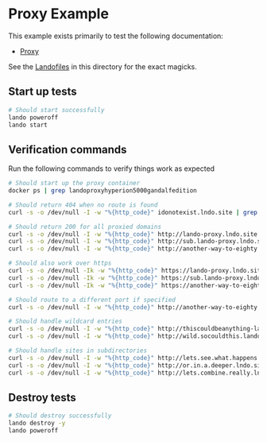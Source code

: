 Proxy Example
=============

This example exists primarily to test the following documentation:

* [Proxy](http://docs.devwithlando.io/config/proxy.html)

See the [Landofiles](http://docs.devwithlando.io/config/lando.html) in this directory for the exact magicks.

Start up tests
--------------

```bash
# Should start successfully
lando poweroff
lando start
```

Verification commands
---------------------

Run the following commands to verify things work as expected

```bash
# Should start up the proxy container
docker ps | grep landoproxyhyperion5000gandalfedition

# Should return 404 when no route is found
curl -s -o /dev/null -I -w "%{http_code}" idonotexist.lndo.site | grep 404

# Should return 200 for all proxied domains
curl -s -o /dev/null -I -w "%{http_code}" http://lando-proxy.lndo.site | grep 200
curl -s -o /dev/null -I -w "%{http_code}" http://sub.lando-proxy.lndo.site | grep 200
curl -s -o /dev/null -I -w "%{http_code}" http://another-way-to-eighty.lndo.site | grep 200

# Should also work over https
curl -s -o /dev/null -Ik -w "%{http_code}" https://lando-proxy.lndo.site | grep 200
curl -s -o /dev/null -Ik -w "%{http_code}" https://sub.lando-proxy.lndo.site | grep 200
curl -s -o /dev/null -Ik -w "%{http_code}" https://another-way-to-eighty.lndo.site | grep 200

# Should route to a different port if specified
curl -s -o /dev/null -I -w "%{http_code}" http://another-way-to-eighty.lndo.site | grep 200

# Should handle wildcard entries
curl -s -o /dev/null -I -w "%{http_code}" http://thiscouldbeanything-lando-proxy.lndo.site | grep 200
curl -s -o /dev/null -I -w "%{http_code}" http://wild.socouldthis.lando-proxy.lndo.site | grep 200

# Should handle sites in subdirectories
curl -s -o /dev/null -I -w "%{http_code}" http://lets.see.what.happens.in.a.lndo.site/subdir | grep 200
curl -s -o /dev/null -I -w "%{http_code}" http://or.in.a.deeper.lndo.site/subdirectory/tree/ | grep 200
curl -s -o /dev/null -I -w "%{http_code}" http://lets.combine.really.lndo.site/everything/for-real | grep 200
```

Destroy tests
-------------

```bash
# Should destroy successfully
lando destroy -y
lando poweroff
```
